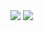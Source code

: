 <img src="https://github.com/Sotonka/yandex_flutter_task/tree/1-Ada-Lovelace/INFO/images/1.png">
<img src="https://github.com/Sotonka/yandex_flutter_task/INFO/images/2.png">
 
